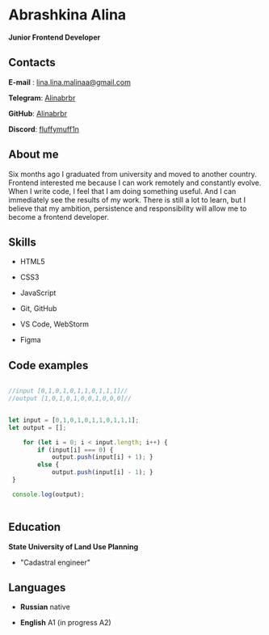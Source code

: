 
# Abrashkina Alina


**Junior Frontend Developer**



## Contacts ##



**E-mail** : lina.lina.malinaa@gmail.com


**Telegram**: [Alinabrbr](https://t.me/Alinabrbr)


**GitHub**: [Alinabrbr](https://github.com/Alinabrbr)


**Discord**: [fluffymuff1n](https://discordapp.com/users/fluffymuff1n/)


## About me ##


Six months ago I graduated from university and moved to another country. 
Frontend interested me because I can work remotely and constantly evolve. 
When I write code, I feel that I am doing something useful. And I can immediately 
see the results of my work. There is still a lot to learn, but I believe that my ambition, 
persistence and responsibility will allow me to become a frontend developer.


## Skills ##


* HTML5


* CSS3


* JavaScript


* Git, GitHub


* VS Code, WebStorm


* Figma


## Code examples ##


```javascript

//input [0,1,0,1,0,1,1,0,1,1,1]//
//output [1,0,1,0,1,0,0,1,0,0,0]//


let input = [0,1,0,1,0,1,1,0,1,1,1];
let output = [];

    for (let i = 0; i < input.length; i++) {
        if (input[i] === 0) {
            output.push(input[i] + 1); } 
        else {
            output.push(input[i] - 1); }
 }

 console.log(output);
 
```


## Education ##


**State University of Land Use Planning**


* "Cadastral engineer"


## Languages ##


* **Russian** native


* **English** A1 (in progress A2)